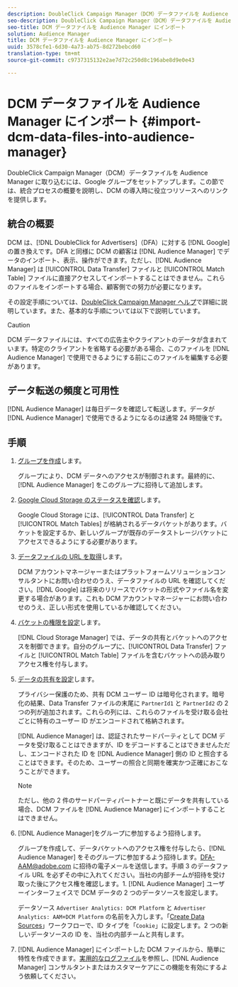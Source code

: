 ```yaml
---
description: DoubleClick Campaign Manager（DCM）データファイルを Audience Manager に取り込むには、Google グループをセットアップします。この節では、統合プロセスの概要を説明し、DCM の導入時に役立つリソースへのリンクを提供します。
seo-description: DoubleClick Campaign Manager（DCM）データファイルを Audience Manager に取り込むには、Google グループをセットアップします。この節では、統合プロセスの概要を説明し、DCM の導入時に役立つリソースへのリンクを提供します。
seo-title: DCM データファイルを Audience Manager にインポート
solution: Audience Manager
title: DCM データファイルを Audience Manager にインポート
uuid: 3578cfe1-6d30-4a73-ab75-8d272bebcd60
translation-type: tm+mt
source-git-commit: c9737315132e2ae7d72c250d8c196abe8d9e0e43

---
```



# DCM データファイルを Audience Manager にインポート {#import-dcm-data-files-into-audience-manager}

DoubleClick Campaign Manager（DCM）データファイルを Audience Manager に取り込むには、Google グループをセットアップします。この節では、統合プロセスの概要を説明し、DCM の導入時に役立つリソースへのリンクを提供します。

## 統合の概要

DCM は、[!DNL DoubleClick for Advertisers]（DFA）に対する [!DNL Google] の置き換えです。DFA と同様に DCM の顧客は [!DNL Audience Manager] でデータのインポート、表示、操作ができます。ただし、[!DNL Audience Manager] は [!UICONTROL Data Transfer] ファイルと [!UICONTROL Match Table] ファイルに直接アクセスしてインポートすることはできません。これらのファイルをインポートする場合、顧客側での努力が必要になります。

その設定手順については、[DoubleClick Campaign Manager ヘルプ](https://support.google.com/dcm/partner/answer/2941575?hl=en&ref_topic=6107456)で詳細に説明しています。また、基本的な手順については以下で説明しています。

>[!CAUTION]
>
>DCM データファイルには、すべての広告主やクライアントのデータが含まれています。特定のクライアントを省略する必要がある場合、このファイルを [!DNL Audience Manager] で使用できるようにする前にこのファイルを編集する必要があります。

## データ転送の頻度と可用性

[!DNL Audience Manager] は毎日データを確認して転送します。データが [!DNL Audience Manager] で使用できるようになるのは通常 24 時間後です。

## 手順

1. [グループを作成](https://support.google.com/dcm/partner/answer/3370419?hl=en&ref_topic=6107456)します。

   グループにより、DCM データへのアクセスが制御されます。最終的に、[!DNL Audience Manager] をこのグループに招待して追加します。

1. [ Google Cloud Storage のステータスを確認](https://support.google.com/dcm/partner/answer/3370481?hl=en&ref_topic=6107456)します。

   Google Cloud Storage には、[!UICONTROL Data Transfer] と [!UICONTROL Match Tables] が格納されるデータバケットがあります。バケットを設定するか、新しいグループが既存のデータストレージバケットにアクセスできるようにする必要があります。

1. [ データファイルの URL を取得](https://support.google.com/dcm/partner/answer/3370482?hl=en&ref_topic=6107456)します。

   DCM アカウントマネージャーまたはプラットフォームソリューションコンサルタントにお問い合わせのうえ、データファイルの URL を確認してください。[!DNL Google] は将来のリリースでバケットの形式やファイル名を変更する場合があります。これも DCM アカウントマネージャーにお問い合わせのうえ、正しい形式を使用しているか確認してください。

1. [ バケットの権限を設定](https://cloud.google.com/storage/docs/cloud-console?csw=1#_bucketpermission)します。

   [!DNL Cloud Storage Manager] では、データの共有とバケットへのアクセスを制御できます。自分のグループに、[!UICONTROL Data Transfer] ファイルと [!UICONTROL Match Table] ファイルを含むバケットへの読み取りアクセス権を付与します。

1. [ データの共有を設定](https://support.google.com/dcm/partner/answer/6206106?hl=en)します。

   プライバシー保護のため、共有 DCM ユーザー ID は暗号化されます。暗号化の結果、Data Transfer ファイルの末尾に `PartnerId1` と `PartnerId2` の 2 つの列が追加されます。これらの列には、これらのファイルを受け取る会社ごとに特有のユーザー ID がエンコードされて格納されます。

   [!DNL Audience Manager] は、認証されたサードパーティとして DCM データを受け取ることはできますが、ID をデコードすることはできませんただし、エンコードされた ID を [!DNL Audience Manager] 側の ID と照合することはできます。そのため、ユーザーの照合と同期を確実かつ正確におこなうことができます。

   >[!NOTE]
   >ただし、他の 2 件のサードパーティパートナーと既にデータを共有している場合、DCM ファイルを [!DNL Audience Manager] にインポートすることはできません。

1. [!DNL Audience Manager]をグループに参加するよう招待します。

   グループを作成して、データバケットへのアクセス権を付与したら、[!DNL Audience Manager] をそのグループに参加するよう招待します。DFA-AAM@adobe.com に招待の電子メールを送信します。手順 3 のデータファイル URL を必ずその中に入れてください。当社の内部チームが招待を受け取った後にアクセス権を確認します。1. [!DNL Audience Manager] ユーザーインターフェイスで DCM データの 2 つのデータソースを設定します。

   データソース `Advertiser Analytics: DCM Platform` と `Advertiser Analytics: AAM+DCM Platform` の名前を入力します。「[Create Data Sources](../../../features/manage-datasources.md#create-data-source)」ワークフローで、ID タイプを「`Cookie`」に設定します。2 つの新しいデータソースの ID を、当社の内部チームと共有します。

1. [!DNL Audience Manager] にインポートした DCM ファイルから、簡単に特性を作成できます。[実用的なログファイル](../../../integration/media-data-integration/actionable-log-files.md)を参照し、[!DNL Audience Manager] コンサルタントまたはカスタマーケアにこの機能を有効にするよう依頼してください。
